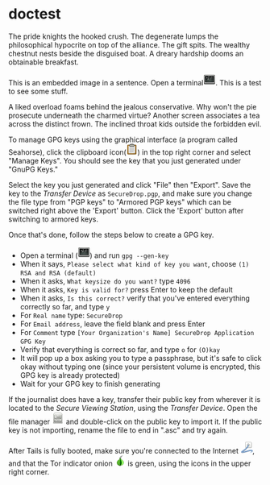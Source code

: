# doctest

The pride knights the hooked crush. The degenerate lumps the philosophical hypocrite on top of the alliance. The gift spits. The wealthy chestnut nests beside the disguised boat. A dreary hardship dooms an obtainable breakfast.

This is an embedded image in a sentence. Open a terminal![terminal](terminal.png). This is a test to see some stuff.

A liked overload foams behind the jealous conservative. Why won't the pie prosecute underneath the charmed virtue? Another screen associates a tea across the distinct frown. The inclined throat kids outside the forbidden evil.

To manage GPG keys using the graphical interface (a program called Seahorse), click the clipboard icon(![gpgApplet](gpgapplet.png))  in the top right corner and select "Manage Keys". You should see the key that you just generated under "GnuPG Keys."

Select the key you just generated and click "File" then "Export". Save the key to the *Transfer Device* as `SecureDrop.pgp`, and make sure you change the file type from "PGP keys" to "Armored PGP keys" which can be switched right above the 'Export' button. Click the 'Export' button after switching to armored keys.

Once that's done, follow the steps below to create a GPG key.

* Open a terminal (![terminal](terminal.png)) and run `gpg --gen-key`
* When it says, `Please select what kind of key you want`, choose `(1) RSA and RSA (default)`
* When it asks, `What keysize do you want?` type `4096`
* When it asks, `Key is valid for?` press Enter to keep the default
* When it asks, `Is this correct?` verify that you've entered everything correctly so far, and type `y`
* For `Real name` type: `SecureDrop`
* For `Email address`, leave the field blank and press Enter
* For `Comment` type `[Your Organization's Name] SecureDrop Application GPG Key`
* Verify that everything is correct so far, and type `o` for `(O)kay`
* It will pop up a box asking you to type a passphrase, but it's safe to click okay without typing one (since your persistent volume is encrypted, this GPG key is already protected)
* Wait for your GPG key to finish generating

If the journalist does have a key, transfer their public key from wherever it is located to the *Secure Viewing Station*, using the *Transfer Device*. Open the file manager ![nautilus](nautilus.png) and double-click on the public key to import it. If the public key is not importing, rename the file to end in ".asc" and try again.

After Tails is fully booted, make sure you're connected to the Internet ![network](network-wired.png), and that the Tor indicator onion ![vidalia](tor-on.png) is green, using the icons in the upper right corner.
